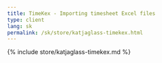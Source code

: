 ```yaml
---
title: TimeKex - Importing timesheet Excel files
type: client
lang: sk
permalink: /sk/store/katjaglass-timekex.html
---
```


{% include store/katjaglass-timekex.md %}
